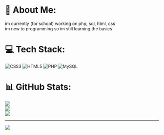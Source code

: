 # 💫 About Me:
im currently (for school) working on php, sql, html, css <br>im new to programming so im still learning the basics


# 💻 Tech Stack:
![CSS3](https://img.shields.io/badge/css3-%231572B6.svg?style=for-the-badge&logo=css3&logoColor=white) ![HTML5](https://img.shields.io/badge/html5-%23E34F26.svg?style=for-the-badge&logo=html5&logoColor=white) ![PHP](https://img.shields.io/badge/php-%23777BB4.svg?style=for-the-badge&logo=php&logoColor=white) ![MySQL](https://img.shields.io/badge/mysql-4479A1.svg?style=for-the-badge&logo=mysql&logoColor=white)
# 📊 GitHub Stats:
![](https://github-readme-stats.vercel.app/api?username=mr-vaatdoek&theme=dark&hide_border=false&include_all_commits=false&count_private=false)<br/>
![](https://nirzak-streak-stats.vercel.app/?user=mr-vaatdoek&theme=dark&hide_border=false)<br/>
![](https://github-readme-stats.vercel.app/api/top-langs/?username=mr-vaatdoek&theme=dark&hide_border=false&include_all_commits=false&count_private=false&layout=compact)

---
[![](https://visitcount.itsvg.in/api?id=mr-vaatdoek&icon=0&color=0)](https://visitcount.itsvg.in)

<!-- Proudly created with GPRM ( https://gprm.itsvg.in ) -->

